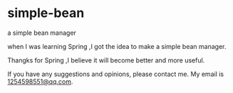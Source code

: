 # simple-bean
a simple bean manager

when I was learning Spring ,I got the idea to make a simple bean manager.

Thangks for Spring ,I believe it will become better and more useful.

If you have any suggestions and opinions, please contact me.
My email is 1254598551@qq.com.
